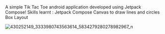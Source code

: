 A simple Tik Tac Toe android application developed using Jetpack Compose!
Skills learnt : 
  Jetpack Compose
  Canvas to draw lines and circles
  Box Layout

![430252149_3333980743563614_5834279280278982967_n](https://github.com/SaingHmineTun/TikTacToe/assets/41017501/e096dcd2-d8e8-4b26-be18-773593a5e442)
